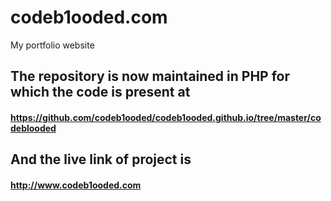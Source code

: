 # codeb1ooded.com
My portfolio website<br/>

## The repository is now maintained in PHP for which the code is present at 
#### https://github.com/codeb1ooded/codeb1ooded.github.io/tree/master/codeblooded

## And the live link of project is
#### http://www.codeb1ooded.com
